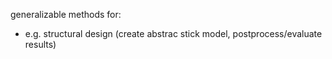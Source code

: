 generalizable methods for:
* e.g. structural design (create abstrac stick model, postprocess/evaluate results)
